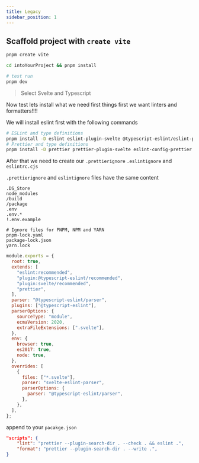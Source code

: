 ```yaml
---
title: Legacy
sidebar_position: 1
---
```


## Scaffold project with `create vite`

```bash
pnpm create vite
```

```bash
cd intoYourProject && pnpm install
```

```bash
# test run
pnpm dev
```

> Select Svelte and Typescript

Now test lets install what we need first things first
we want linters and formatters!!!!

We will install eslint first with the following commands

```bash
# ESLint and type definitions
pnpm install -D eslint eslint-plugin-svelte @typescript-eslint/eslint-plugin @typescript-eslint/parser
# Prettier and type definitions
pnpm install -D prettier prettier-plugin-svelte eslint-config-prettier
```

After that we need to create our `.prettierignore` `.eslintignore` and `eslintrc.cjs`

`.prettierignore` and `eslintignore` files have the same content

```prettierignore
.DS_Store
node_modules
/build
/package
.env
.env.*
!.env.example

# Ignore files for PNPM, NPM and YARN
pnpm-lock.yaml
package-lock.json
yarn.lock
```

```js
module.exports = {
  root: true,
  extends: [
    "eslint:recommended",
    "plugin:@typescript-eslint/recommended",
    "plugin:svelte/recommended",
    "prettier",
  ],
  parser: "@typescript-eslint/parser",
  plugins: ["@typescript-eslint"],
  parserOptions: {
    sourceType: "module",
    ecmaVersion: 2020,
    extraFileExtensions: [".svelte"],
  },
  env: {
    browser: true,
    es2017: true,
    node: true,
  },
  overrides: [
    {
      files: ["*.svelte"],
      parser: "svelte-eslint-parser",
      parserOptions: {
        parser: "@typescript-eslint/parser",
      },
    },
  ],
};
```

append to your `pacakge.json`

```json
"scripts": {
    "lint": "prettier --plugin-search-dir . --check . && eslint .",
	"format": "prettier --plugin-search-dir . --write .",
}
```

